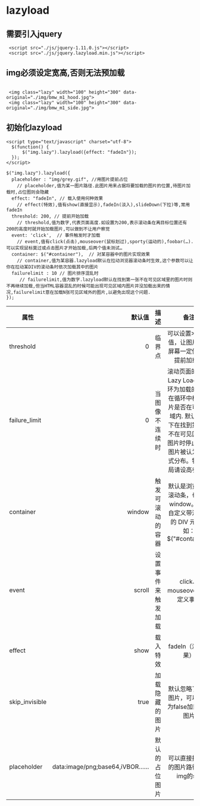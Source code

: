 # lazyload

## 需要引入jquery

```
 <script src="./js/jquery-1.11.0.js"></script>
 <script src="./js/jquery.lazyload.min.js"></script>

```

## img必须设定宽高,否则无法预加载

```

 <img class="lazy" width="100" height="300" data-original="./img/bmw_m1_hood.jpg">
 <img class="lazy" width="100" height="300" data-original="./img/bmw_m1_side.jpg">

```

## 初始化lazyload

```
<script type="text/javascript" charset="utf-8">
  $(function() {
      $("img.lazy").lazyload({effect: "fadeIn"});
  });
</script>
```

```
$("img.lazy").lazyload({
  placeholder : "img/grey.gif", //用图片提前占位
    // placeholder,值为某一图片路径.此图片用来占据将要加载的图片的位置,待图片加载时,占位图则会隐藏
  effect: "fadeIn", // 载入使用何种效果
    // effect(特效),值有show(直接显示),fadeIn(淡入),slideDown(下拉)等,常用fadeIn
  threshold: 200, // 提前开始加载
    // threshold,值为数字,代表页面高度.如设置为200,表示滚动条在离目标位置还有200的高度时就开始加载图片,可以做到不让用户察觉
  event: 'click',  // 事件触发时才加载
    // event,值有click(点击),mouseover(鼠标划过),sporty(运动的),foobar(…).可以实现鼠标莫过或点击图片才开始加载,后两个值未测试…
  container: $("#container"),  // 对某容器中的图片实现效果
    // container,值为某容器.lazyload默认在拉动浏览器滚动条时生效,这个参数可以让你在拉动某DIV的滚动条时依次加载其中的图片
  failurelimit : 10 // 图片排序混乱时
     // failurelimit,值为数字.lazyload默认在找到第一张不在可见区域里的图片时则不再继续加载,但当HTML容器混乱的时候可能出现可见区域内图片并没加载出来的情况,failurelimit意在加载N张可见区域外的图片,以避免出现这个问题.
});

```


| 属性        | 默认值    |  描述  |  备注  |
| --------   | -----:   | ----: | :----: |
| threshold       | 0      |   临界点    | 可以设置>0的数值，让图片距离屏幕一定像素时提前加载。|
| failure_limit	 | 0 |	当图像不连续时 |	滚动页面的时候, Lazy Load 会循环为加载的图片. 在循环中检测图片是否在可视区域内. 默认情况下在找到第一张不在可见区域的图片时停止循环. 图片被认为是流式分布。特殊布局请设高参数。|
| container	  | window |	触发可滚动的容器 |	默认是浏览器的滚动条，也就是window。可以自定义带滚动条的 DIV 元素。如：$("#container")|
|event |	scroll	| 设置事件来触发加载	| click、mouseover可自定义事件|
|effect |	show |	载入特效 |	fadeIn（淡入效果）|
|skip_invisible	|true |	加载隐藏的图片 |	默认忽略了隐藏图片，可以设置为false加载隐藏图片|
|placeholder |	data:image/png;base64,iVBOR…… |	默认的占位图片 |	可以直接把占位的图片路径赋给img的src|